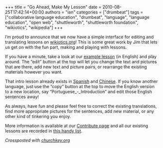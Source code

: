 +++
title = "Go Ahead, Make My Lesson"
date = 2010-08-25T17:42:14+00:00
authors = "ian"
categories = ["drumbeat"]
tags = ["collaborative language education", "drumbeat", "language", "language education", "open web", "shuttleworth", "shuttleworth foundation", "wikiotics", "wikipedia"]
+++

I’m proud to announce that we now have a simple interface for editing and translating lessons on [wikiotics.org](/)! This is some great work by Jim that lets us get on with the fun part, making and playing with lessons.

If you have a minute, take a look at our [example lesson](/en/Introduction) (in English) and play around. The “edit” button at the top will let you change the text and pictures that are there, add new text and picture pairs, or rearrange the existing materials however you want.

That intro lesson already exists in [Spanish](/en/Spanish_lesson_-_Introduction) and [Chinese](/en/Chinese_lesson_-_Introduction). If you know another language, just use the “copy” button at the top to move the English version to a new location, say “Portuguese_-_Introduction” and edit those English sentences away!

As always, have fun and please feel free to correct the existing translations, find more appropriate pictures for the sentences, add new material, or any other kind of tinkering you enjoy.

More information is available at our [Contribute page](/en/Contribute) and all our existing lessons are recorded in [this handy list](/en/Take_a_lesson).

*Crossposted with [churchkey.org](/blog/2011/07/go-ahead-make-my-lesson/)*
